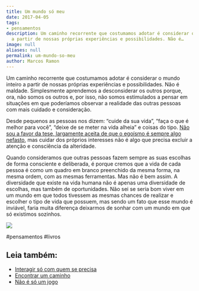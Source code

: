 ```yaml
---
title: Um mundo só meu
date: 2017-04-05
tags:
- pensamentos
description: Um caminho recorrente que costumamos adotar é considerar o mundo inteiro
  a partir de nossas próprias experiências e possibilidades. Não é…
image: null
aliases: null
permalink: um-mundo-so-meu
author: Marcos Ramon
---
```

Um caminho recorrente que costumamos adotar é considerar o mundo inteiro a partir de nossas próprias experiências e possibilidades. Não é maldade. Simplesmente aprendemos a desconsiderar os outros porque, ora, não somos os outros e, por isso, não somos estimulados a pensar em situações em que poderíamos observar a realidade das outras pessoas com mais cuidado e consideração.

Desde pequenos as pessoas nos dizem: “cuide da sua vida”, “faça o que é melhor para você”, “deixe de se meter na vida alheia” e coisas do tipo. [Não sou a favor da tese, largamente aceita de que o egoísmo é sempre algo nefasto](https://arcano5.com.br/mais-individualismo-def3dfeef7db), mas cuidar dos próprios interesses não é algo que precisa excluir a atenção e consciência da alteridade.

Quando consideramos que outras pessoas fazem sempre as suas escolhas de forma consciente e deliberada, é porque cremos que a vida de cada pessoa é como um quadro em branco preenchido da mesma forma, na mesma ordem, com as mesmas ferramentas. Mas não é bem assim. A diversidade que existe na vida humana não é apenas uma diversidade de escolhas, mas também de oportunidades. Não sei se seria bom viver em um mundo em que todos tivessem as mesmas chances de realizar e escolher o tipo de vida que possuem, mas sendo um fato que esse mundo é inviável, faria muita diferença deixarmos de sonhar com um mundo em que só existimos sozinhos.

<img src="/assets/img/um-mundo-s`ó` meu-medium.jpeg">


#pensamentos #livros<div class="leia-tambem" markdown="1">
## Leia também:

- <a href="/interagir-so-com-quem-se-precisa">Interagir só com quem se precisa</a>
- <a href="/encontrar-um-caminho">Encontrar um caminho</a>
- <a href="/nao-e-so-um-jogo">Não é só um jogo</a>
</div>